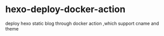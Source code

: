 # hexo-deploy-docker-action
deploy hexo static blog through docker action ,which support  cname and theme 
